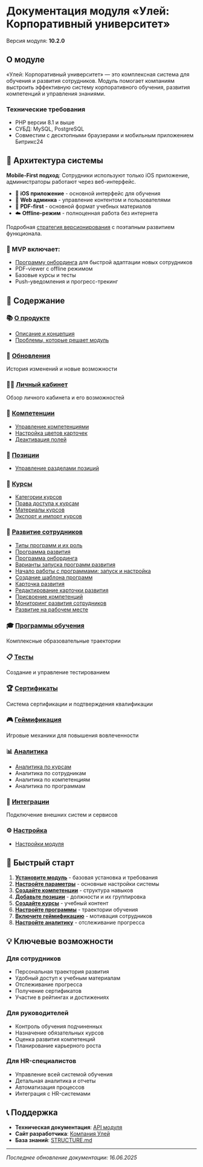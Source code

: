 # Документация модуля «Улей: Корпоративный университет»

Версия модуля: **10.2.0**

## О модуле

«Улей: Корпоративный университет» — это комплексная система для обучения и развития сотрудников. Модуль помогает компаниям выстроить эффективную систему корпоративного обучения, развития компетенций и управления знаниями.

### Технические требования
- PHP версии 8.1 и выше
- СУБД: MySQL, PostgreSQL
- Совместим с десктопными браузерами и мобильным приложением Битрикс24

## 📱 Архитектура системы

**Mobile-First подход**: Сотрудники используют только iOS приложение, администраторы работают через веб-интерфейс.

- 📱 **iOS приложение** - основной интерфейс для обучения
- 💼 **Web админка** - управление контентом и пользователями  
- 📄 **PDF-first** - основной формат учебных материалов
- ☁️ **Offline-режим** - полноценная работа без интернета

Подробная [стратегия версионирования](VERSIONING_STRATEGY.md) с поэтапным развитием функционала.

### 🚀 MVP включает:
- [Программу онбординга](ONBOARDING_MVP.md) для быстрой адаптации новых сотрудников
- PDF-viewer с offline режимом
- Базовые курсы и тесты
- Push-уведомления и прогресс-трекинг

## 📑 Содержание

### 📚 [О продукте](about/index.md)
- [Описание и концепция](about/description-concept.md)
- [Проблемы, которые решает модуль](about/implementation-problems.md)

### 🔄 [Обновления](updates/index.md)
История изменений и новые возможности

### 👨‍💼 [Личный кабинет](personal_cabinet/index.md)
Обзор личного кабинета и его возможностей

### 💼 [Компетенции](competencies/index.md)
- [Управление компетенциями](competencies/management.md)
- [Настройка цветов карточек](competencies/colors.md)
- [Деактивация полей](competencies/deactivate-fields.md)

### 👥 [Позиции](positions/index.md)
- [Управление разделами позиций](positions/sections.md)

### 📖 [Курсы](courses/index.md)
- [Категории курсов](courses/categories.md)
- [Права доступа к курсам](courses/access-rights.md)
- [Материалы курсов](courses/materials.md)
- [Экспорт и импорт курсов](courses/export-import.md)

### 🚀 [Развитие сотрудников](development_of_employees/index.md)
- [Типы программ и их роль](development_of_employees/types_of_programs.md)
- [Программа развития](development_of_employees/development_program.md)
- [Программа онбординга](development_of_employees/onboarding_program.md)
- [Варианты запуска программ развития](development_of_employees/program_launch_options.md)
- [Начало работы с программами: запуск и настройка](development_of_employees/getting_started_with_programs.md)
- [Создание шаблона программ](development_of_employees/program_template_creation.md)
- [Карточка развития](development_of_employees/development_card.md)
- [Редактирование карточки развития](development_of_employees/development_card_editing.md)
- [Присвоение компетенций](development_of_employees/competency_assignment.md)
- [Мониторинг развития сотрудников](development_of_employees/development_monitoring.md)
- [Развитие на рабочем месте](development_of_employees/on-the-job_development.md)

### 🎓 [Программы обучения](programs/index.md)
Комплексные образовательные траектории

### 📋 [Тесты](tests/index.md)
Создание и управление тестированием

### 🏆 [Сертификаты](certificates/index.md)
Система сертификации и подтверждения квалификации

### 🎮 [Геймификация](gamification/index.md)
Игровые механики для повышения вовлеченности

### 📊 [Аналитика](analytics/index.md)
- [Аналитика по курсам](analytics/courses.md)
- Аналитика по сотрудникам
- Аналитика по компетенциям
- Аналитика по программам

### 🔗 [Интеграции](integrations/index.md)
Подключение внешних систем и сервисов

### ⚙️ [Настройка](setup/index.md)
- [Настройки модуля](setup/settings.md)

## 🚀 Быстрый старт

1. **[Установите модуль](setup/index.md)** - базовая установка и требования
2. **[Настройте параметры](setup/settings.md)** - основные настройки системы
3. **[Создайте компетенции](competencies/management.md)** - структура навыков
4. **[Добавьте позиции](positions/sections.md)** - должности и их группировка
5. **[Создайте курсы](courses/index.md)** - учебный контент
6. **[Настройте программы](programs/index.md)** - траектории обучения
7. **[Включите геймификацию](gamification/index.md)** - мотивация сотрудников
8. **[Настройте аналитику](analytics/index.md)** - отслеживание прогресса

## 💡 Ключевые возможности

### Для сотрудников
- Персональная траектория развития
- Удобный доступ к учебным материалам
- Отслеживание прогресса
- Получение сертификатов
- Участие в рейтингах и достижениях

### Для руководителей
- Контроль обучения подчиненных
- Назначение обязательных курсов
- Оценка развития компетенций
- Планирование карьерного роста

### Для HR-специалистов
- Управление всей системой обучения
- Детальная аналитика и отчеты
- Автоматизация процессов
- Интеграция с HR-системами

## 📞 Поддержка

- **Техническая документация**: [API модуля](https://api-docs-link.example.com)
- **Сайт разработчика**: [Компания Улей](https://uley.team)
- **База знаний**: [STRUCTURE.md](STRUCTURE.md)

---

*Последнее обновление документации: 16.06.2025* 